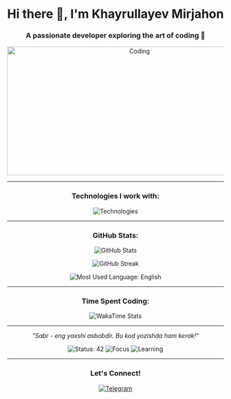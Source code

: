 <!-- Profilning Asosiy Qismi -->
<h1 align="center">Hi there 👋, I'm Khayrullayev Mirjahon</h1>
<h3 align="center">A passionate developer exploring the art of coding 🌟</h3>

<!-- Animatsiyali banner -->
<p align="center">
  <img src="https://media.giphy.com/media/L1R1tvI9svkIWwpVYr/giphy.gif" alt="Coding" width="600" height="300"/>
</p>

---

<!-- Texnologiyalar -->
<h3 align="center">Technologies I work with:</h3>
<p align="center">
  <img src="https://skillicons.dev/icons?i=js,python,cpp,html,css,react,git,github,docker" alt="Technologies" />
</p>

---

<!-- Profil statistikasi -->
<h3 align="center">GitHub Stats:</h3>
<p align="center">
  <img src="https://github-readme-stats.vercel.app/api?username=yourusername&show_icons=true&theme=radical" alt="GitHub Stats" />
</p>

<p align="center">
  <img src="https://github-readme-streak-stats.herokuapp.com/?user=yourusername&theme=radical" alt="GitHub Streak" />
</p>

<p align="center">
  <!-- Max ishlatiladigan til: Ingliz tili -->
  <img src="https://img.shields.io/badge/Most%20Used%20Language-English-blue?style=for-the-badge&logo=language&logoColor=white" alt="Most Used Language: English" />
</p>

---

<!-- Dynamic WakaTime (Agar mavjud bo'lsa) -->
<h3 align="center">Time Spent Coding:</h3>
<p align="center">
  <img src="https://t.me/khayrullayev2" alt="WakaTime Stats" />
</p>

---

<!-- Iqtibos -->
<p align="center">
  <em>"Sabr - eng yaxshi asbobdir. Bu kod yozishda ham kerak!"</em>
</p>

<!-- Badge'lar -->
<p align="center">
  <!-- Istalgan raqamlar bilan Status -->
  <img src="https://img.shields.io/badge/Status-42-blue?style=for-the-badge&logo=github" alt="Status: 42" />
  <img src="https://img.shields.io/badge/Focus-FullStack-yellow?style=for-the-badge" alt="Focus" />
  <img src="https://img.shields.io/badge/Learning-Cloud%20Computing-green?style=for-the-badge" alt="Learning" />
</p>

---

<!-- Telegram havolasi -->
<h3 align="center">Let's Connect!</h3>
<p align="center">
  <a href="https://t.me/khayrullayev2" target="_blank">
    <img src="https://img.shields.io/badge/Telegram-2CA5E0?style=for-the-badge&logo=telegram&logoColor=white" alt="Telegram" />
  </a>
</p>
